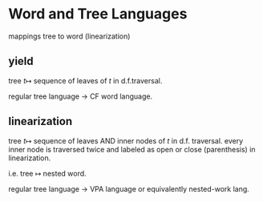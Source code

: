 # Word and Tree Languages

mappings tree to word (linearization)

## yield
tree $`t \mapsto`$ sequence of leaves of $`t`$ in d.f.traversal.

regular tree language $`\to`$ CF word language.

## linearization

tree $`t \mapsto`$ sequence of leaves AND inner nodes of $`t`$ in d.f. traversal.
every inner node is traversed twice and labeled as open or close (parenthesis) in linearization.

i.e. tree $`\mapsto`$ nested word.

regular tree language $`\to`$ VPA language or equivalently nested-work lang.

